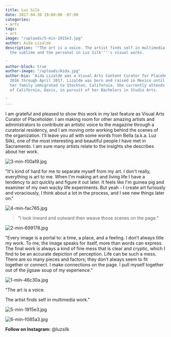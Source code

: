 ```yaml
---
title: Luz Silk
date: 2017-04-30 19:00:00 -07:00
categories:
- arts
tags:
- art
image: "/uploads/5-min-1915e3.jpg"
author: Aida Lizalde
description: '"The art is a voice. The artist finds self in multimedia work." Find
  the sublime and the personal in Luz Silk''''s visual works.

'
author-block: true
author-image: "/uploads/Aida.jpg"
author-bio: 'Aida Lizalde was a Visual Arts Content Curator for Placeholder from December
  2016 through April 2017. Lizalde was born and raised in Mexico until age 15, when
  her family immigrated to Stockton, California. She currently attends the University
  of California, Davis, in pursuit of her Bachelors in Studio Arts.

'
---
```


I am grateful and pleased to show this work in my last feature as Visual Arts Curator of Placeholder. I am making room for other amazing artists and administrators to contribute an artistic voice to the magazine through a curatorial residency, and I am moving onto working behind the scenes of the organization. I'll leave you all with some words from Bella (a.k.a. Luz Silk), one of the most interesting and beautiful people I have met in Sacramento. I am sure many artists relate to the insights she describes about her work. 

![3-min-f00a19.jpg](/uploads/3-min-f00a19.jpg)

"It's kind of hard for me to separate myself from my art. I don't really, everything is art to me. When I'm making art and living life I have a tendency to act quickly and figure it out later. It feels like I'm guinea pig and examiner of my own wacky life experiments. But yeah - I create art furiously and voraciously, I think about a lot in the process, and I see new things later on."

![4-min-fac765.jpg](/uploads/4-min-fac765.jpg)

> "I look inward and outward then weave those scenes on the page."

![2-min-699178.jpg](/uploads/2-min-699178.jpg)

"Every image is a portal to: a time, a place, and a feeling. I don’t always title my work. To me, the image speaks for itself, more than words can express. The final work is always a kind of fine mess that is clear and cryptic, which I find to be an accurate depiction of perception. Life can be such a mess. There are so many pieces and factors; they don’t always seem to fit together or connect. I make connections on the page. I pull myself together out of the jigsaw soup of my experience."

![1-min-46c30a.jpg](/uploads/1-min-46c30a.jpg)

"The art is a voice.

The artist finds self in multimedia work."

![5-min-1915e3.jpg](/uploads/5-min-1915e3.jpg)

![6-min-f085a3.jpg](/uploads/6-min-f085a3.jpg)

**Follow on Instagram:** @luzsilk